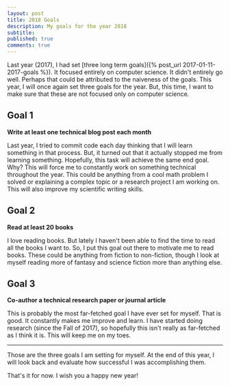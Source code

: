 ```yaml
---
layout: post
title: 2018 Goals
description: My goals for the year 2018
subtitle:
published: true
comments: true
---
```


Last year (2017), I had set [three long term goals]({% post_url 2017-01-11-2017-goals %}). It focused entirely on computer science. It didn't entirely go well. Perhaps that could be attributed to the naiveness of the goals. This year, I will once again set three goals for the year. But, this time, I want to make sure that these are not focused only on computer science.
<!--excerpt_ends-->

## Goal 1

**Write at least one technical blog post each month**

Last year, I tried to commit code each day thinking that I will learn something in that process. But, it turned out that it actually stopped me from learning something. Hopefully, this task will achieve the same end goal. Why? This will force me to constantly work on something technical throughout the year. This could be anything from a cool math problem I solved or explaining a complex topic or a research project I am working on. This will also improve my scientific writing skills.

## Goal 2

**Read at least 20 books**

I love reading books. But lately I haven't been able to find the time to read all the books I want to. So, I put this goal out there to motivate me to read books. These could be anything from fiction to non-fiction, though I look at myself reading more of fantasy and science fiction more than anything else.

## Goal 3

**Co-author a technical research paper or journal article**

This is probably the most far-fetched goal I have ever set for myself. That is good. It constantly makes me improve and learn. I have started doing research (since the Fall of 2017), so hopefully this isn't really as far-fetched as I think it is. This will keep me on my toes.

<hr>

Those are the three goals I am setting for myself. At the end of this year, I will look back and evaluate how successful I was accomplishing them.

That's it for now. I wish you a happy new year!
